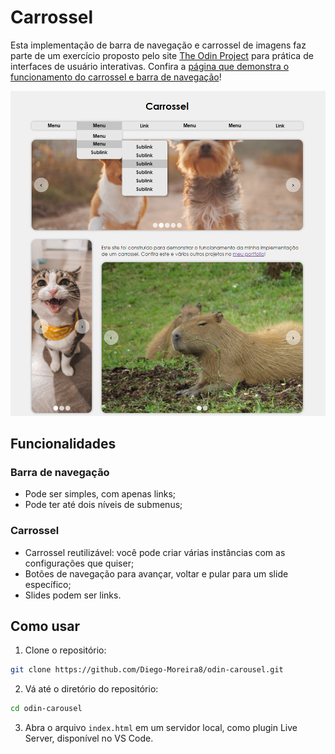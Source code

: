 # Carrossel

Esta implementação de barra de navegação e carrossel de imagens faz parte de um exercício proposto pelo site [The Odin Project](https://www.theodinproject.com/) para prática de interfaces de usuário interativas. Confira a [página que demonstra o funcionamento do carrossel e barra de navegação](https://diego-moreira8.github.io/odin-navbar-and-carousel)!

![Captura de tela do projeto](./images/project-screenshot.png)

## Funcionalidades

### Barra de navegação

- Pode ser simples, com apenas links;
- Pode ter até dois níveis de submenus;

### Carrossel

- Carrossel reutilizável: você pode criar várias instâncias com as configurações que quiser;
- Botões de navegação para avançar, voltar e pular para um slide específico;
- Slides podem ser links.

## Como usar

1. Clone o repositório:

```bash
git clone https://github.com/Diego-Moreira8/odin-carousel.git
```

2. Vá até o diretório do repositório:

```bash
cd odin-carousel
```

3. Abra o arquivo `index.html` em um servidor local, como plugin Live Server, disponível no VS Code.
